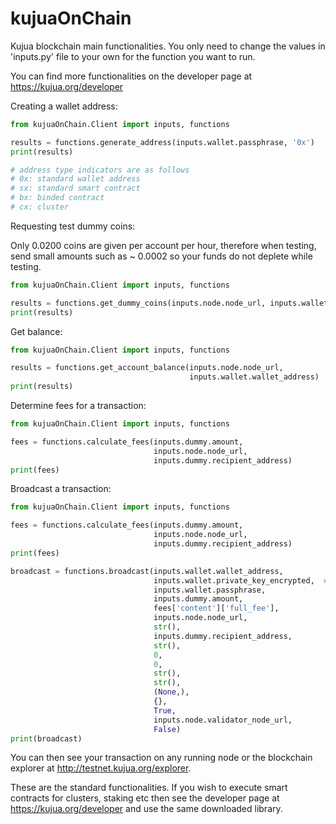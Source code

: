 # kujuaOnChain
Kujua blockchain main functionalities. You only need to change the values in 'inputs.py' file to your own for the function you want to run.

You can find more functionalities on the developer page at https://kujua.org/developer

Creating a wallet address:
```python
from kujuaOnChain.Client import inputs, functions

results = functions.generate_address(inputs.wallet.passphrase, '0x')
print(results)

# address type indicators are as follows
# 0x: standard wallet address
# sx: standard smart contract
# bx: binded contract
# cx: cluster
```


Requesting test dummy coins:

Only 0.0200 coins are given per account per hour, therefore when testing, send small amounts such as ~ 0.0002 so your funds do not deplete while testing.

```python
from kujuaOnChain.Client import inputs, functions

results = functions.get_dummy_coins(inputs.node.node_url, inputs.wallet.wallet_address)
print(results)
```



Get balance:

```python
from kujuaOnChain.Client import inputs, functions

results = functions.get_account_balance(inputs.node.node_url,
                                    	inputs.wallet.wallet_address)
print(results)
```



Determine fees for a transaction:

```python
from kujuaOnChain.Client import inputs, functions

fees = functions.calculate_fees(inputs.dummy.amount,
                                inputs.node.node_url,
                                inputs.dummy.recipient_address)
print(fees)
```



Broadcast a transaction:

```python
from kujuaOnChain.Client import inputs, functions

fees = functions.calculate_fees(inputs.dummy.amount,
                                inputs.node.node_url,
                                inputs.dummy.recipient_address)
print(fees)

broadcast = functions.broadcast(inputs.wallet.wallet_address,
                                inputs.wallet.private_key_encrypted,  # only use a dummy address's private key until we make kujuaOffChainRelay public
                                inputs.wallet.passphrase,
                                inputs.dummy.amount,
                                fees['content']['full_fee'],
                                inputs.node.node_url,
                                str(),
                                inputs.dummy.recipient_address,
                                str(),
                                0,
                                0,
                                str(),
                                str(),
                                (None,),
                                {},
                                True,
                                inputs.node.validator_node_url,
                                False)
print(broadcast)
```
You can then see your transaction on any running node or the blockchain explorer at http://testnet.kujua.org/explorer.

These are the standard functionalities. If you wish to execute smart contracts for clusters, staking etc then see the developer page at https://kujua.org/developer and use the same downloaded library.
